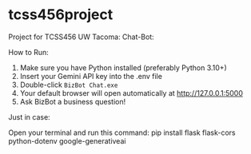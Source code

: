 # tcss456project
Project for TCSS456 UW Tacoma: Chat-Bot:

How to Run:

1. Make sure you have Python installed (preferably Python 3.10+)
2. Insert your Gemini API key into the .env file
2. Double-click `BizBot Chat.exe`
3. Your default browser will open automatically at http://127.0.0.1:5000
4. Ask BizBot a business question!

Just in case:

Open your terminal and run this command:
pip install flask flask-cors python-dotenv google-generativeai